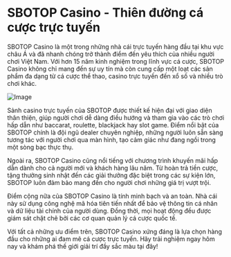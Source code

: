 # SBOTOP Casino - Thiên đường cá cược trực tuyến

SBOTOP Casino là một trong những nhà cái trực tuyến hàng đầu tại khu vực châu Á và đã nhanh chóng trở thành điểm đến yêu thích của nhiều người chơi Việt Nam. Với hơn 15 năm kinh nghiệm trong lĩnh vực cá cược, SBOTOP Casino không chỉ mang đến sự uy tín mà còn cung cấp một loạt các sản phẩm đa dạng từ cá cược thể thao, casino trực tuyến đến xổ số và nhiều trò chơi khác.

![Image](https://github.com/user-attachments/assets/bd51ea9f-0666-407b-a7a7-98ead6de688c)

Sảnh casino trực tuyến của SBOTOP được thiết kế hiện đại với giao diện thân thiện, giúp người chơi dễ dàng điều hướng và tham gia vào các trò chơi hấp dẫn như baccarat, roulette, blackjack hay slot game. Điểm nổi bật của SBOTOP chính là đội ngũ dealer chuyên nghiệp, những người luôn sẵn sàng tương tác với người chơi qua màn hình, tạo cảm giác như đang ngồi trong một sòng bạc thực thụ.

Ngoài ra, SBOTOP Casino cũng nổi tiếng với chương trình khuyến mãi hấp dẫn dành cho cả người mới và khách hàng lâu năm. Từ hoàn trả tiền cược, tặng thưởng sinh nhật đến các giải thưởng đặc biệt trong các sự kiện lớn, SBOTOP luôn đảm bảo mang đến cho người chơi những giá trị vượt trội.

Điểm cộng nữa của SBOTOP Casino là tính minh bạch và an toàn. Nhà cái này sử dụng công nghệ mã hóa tiên tiến nhất để bảo vệ thông tin cá nhân và dữ liệu tài chính của người dùng. Đồng thời, mọi hoạt động đều được giám sát chặt chẽ bởi các cơ quan quản lý cá cược quốc tế.

Với tất cả những ưu điểm trên, SBOTOP Casino xứng đáng là lựa chọn hàng đầu cho những ai đam mê cá cược trực tuyến. Hãy trải nghiệm ngay hôm nay và khám phá thế giới giải trí đầy sắc màu tại đây!